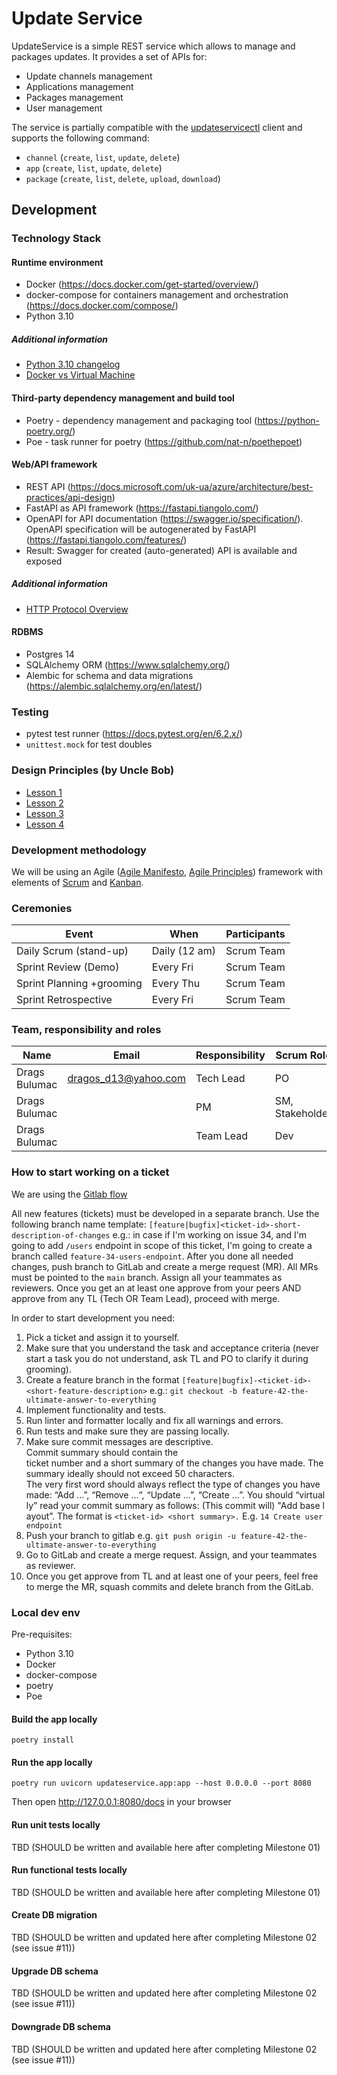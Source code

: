 # Update Service

UpdateService is a simple REST service which allows to manage and packages updates. It provides a set of APIs for:
- Update channels management
- Applications management
- Packages management
- User management

The service is partially compatible with the [updateservicectl](https://github.com/coreos/updateservicectl) client and supports the following command:
- `channel` (`create`, `list`, `update`, `delete`)
- `app` (`create`, `list`, `update`, `delete`)
- `package` (`create`, `list`, `delete`, `upload`, `download`)


## Development

### Technology Stack

#### Runtime environment
- Docker (https://docs.docker.com/get-started/overview/)
- docker-compose for containers management and orchestration (https://docs.docker.com/compose/)
- Python 3.10

##### Additional information
- [Python 3.10 changelog](https://docs.python.org/3/whatsnew/3.10.html)
- [Docker vs Virtual Machine](https://geekflare.com/docker-vs-virtual-machine/)

#### Third-party dependency management and build tool
- Poetry - dependency management and packaging tool (https://python-poetry.org/)
- Poe - task runner for poetry (https://github.com/nat-n/poethepoet)

#### Web/API framework
- REST API (https://docs.microsoft.com/uk-ua/azure/architecture/best-practices/api-design)
- FastAPI as API framework (https://fastapi.tiangolo.com/)
- OpenAPI for API documentation (https://swagger.io/specification/). OpenAPI specification will be autogenerated by FastAPI (https://fastapi.tiangolo.com/features/)
- Result: Swagger for created (auto-generated) API is available and exposed

##### Additional information
- [HTTP Protocol Overview](https://developer.mozilla.org/en-US/docs/Web/HTTP/Overview)

#### RDBMS
- Postgres 14
- SQLAlchemy ORM (https://www.sqlalchemy.org/)
- Alembic for schema and data migrations (https://alembic.sqlalchemy.org/en/latest/)

### Testing
- pytest test runner (https://docs.pytest.org/en/6.2.x/)
- `unittest.mock` for test doubles

### Design Principles (by Uncle Bob)
- [Lesson 1](https://www.youtube.com/watch?v=7EmboKQH8lM&t=582s)
- [Lesson 2](https://www.youtube.com/watch?v=2a_ytyt9sf8&t=1s)
- [Lesson 3](https://www.youtube.com/watch?v=Qjywrq2gM8o)
- [Lesson 4](https://www.youtube.com/watch?v=58jGpV2Cg50&t=4881s)

### Development methodology
We will be using an Agile ([Agile Manifesto](https://agilemanifesto.org/), [Agile Principles](https://agilemanifesto.org/principles)) framework with elements of [Scrum](https://www.scrum.org/resources/what-is-scrum) and [Kanban](https://www.atlassian.com/agile/kanban).

### Ceremonies
| Event                     | When           | Participants |
|---------------------------|----------------|--------------|
| Daily Scrum (stand-up)    | Daily (12 am)  | Scrum Team   |
| Sprint Review (Demo)      | Every Fri      | Scrum Team   |
| Sprint Planning +grooming | Every Thu      | Scrum Team   |
| Sprint Retrospective      | Every Fri      | Scrum Team   |

### Team, responsibility and roles
| Name                 | Email                 | Responsibility| Scrum Role     |
|----------------------|-----------------------|---------------|----------------|
| Drags Bulumac        | dragos_d13@yahoo.com  | Tech Lead     | PO             |
| Drags Bulumac        |                       | PM            | SM, Stakeholder|
| Drags Bulumac        |                       | Team Lead     | Dev            |



### How to start working on a ticket
We are using the [Gitlab flow](https://docs.gitlab.com/ee/topics/gitlab_flow.html)

All new features (tickets) must be developed in a separate branch. Use the following branch name template: `[feature|bugfix]<ticket-id>-short-description-of-changes` e.g.: in case if I'm working on issue 34, and I'm going to add `/users` endpoint in scope of this ticket, I'm going to create a branch called `feature-34-users-endpoint`.
After you done all needed changes, push branch to GitLab and create a merge request (MR). All MRs must be pointed to the `main` branch. Assign all your teammates as reviewers. Once you get an at least one approve from your peers AND approve from any TL (Tech OR Team Lead), proceed with merge.

In order to start development you need:
1. Pick a ticket and assign it to yourself.
2. Make sure that you understand the task and acceptance criteria (never start a task you do not understand, ask TL and PO to clarify it during grooming).
3. Create a feature branch in the format `[feature|bugfix]-<ticket-id>-<short-feature-description>` e.g.: `git checkout -b feature-42-the-ultimate-answer-to-everything`
4. Implement functionality and tests.
5. Run linter and formatter locally and fix all warnings and errors.
6. Run tests and make sure they are passing locally.
7. Make sure commit messages are descriptive. Commit summary should contain the ticket number and a short summary of the changes you have made. The summary ideally should not exceed 50 characters. The very first word should always reflect the type of changes you have made: “Add …”, “Remove …“, “Update …”, “Create …”. You should “virtually” read your commit summary as follows: (This commit will) "Add base layout”. The format is `<ticket-id> <short summary>.` E.g. `14 Create user endpoint`
8. Push your branch to gitlab e.g. `git push origin -u feature-42-the-ultimate-answer-to-everything`
9. Go to GitLab and create a merge request. Assign, and your teammates as reviewer.
10. Once you get approve from TL and at least one of your peers, feel free to merge the MR, squash commits and delete branch from the GitLab.

### Local dev env

Pre-requisites:
- Python 3.10
- Docker
- docker-compose
- poetry
- Poe

#### Build the app locally
```shell
poetry install
```

#### Run the app locally
```shell
poetry run uvicorn updateservice.app:app --host 0.0.0.0 --port 8080
```
Then open http://127.0.0.1:8080/docs in your browser

#### Run unit tests locally
TBD (SHOULD be written and available here after completing Milestone 01)

#### Run functional tests locally
TBD (SHOULD be written and available here after completing Milestone 01)

#### Create DB migration
TBD (SHOULD be written and updated here after completing Milestone 02 (see issue #11))

#### Upgrade DB schema
TBD (SHOULD be written and updated here after completing Milestone 02 (see issue #11))

#### Downgrade DB schema
TBD (SHOULD be written and updated here after completing Milestone 02 (see issue #11))
